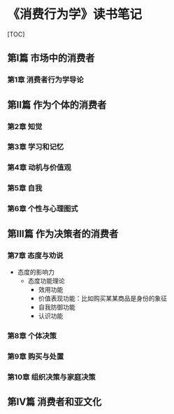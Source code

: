 # 《消费行为学》读书笔记

[TOC]

## 第I篇 市场中的消费者
### 第1章 消费者行为学导论

## 第II篇 作为个体的消费者
### 第2章 知觉
### 第3章 学习和记忆
### 第4章 动机与价值观
### 第5章 自我
### 第6章 个性与心理图式

## 第III篇 作为决策者的消费者
### 第7章 态度与劝说
- 态度的影响力
    - 态度功能理论
        - 效用功能
        - 价值表现功能：比如购买某某商品是身份的象征
        - 自我防御功能
        - 认识功能

### 第8章 个体决策
### 第9章 购买与处置
### 第10章 组织决策与家庭决策

## 第IV篇 消费者和亚文化
